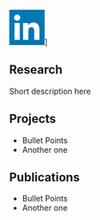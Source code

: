 [![LinkedIn](assets/linkedin.png)](https://uk.linkedin.com/in/katarzyna-m-kowalczyk)]

## Research
Short description here

## Projects
- Bullet Points
- Another one

## Publications
- Bullet Points
- Another one
